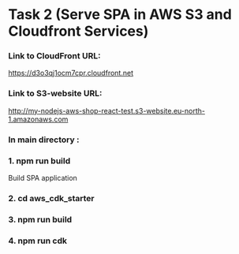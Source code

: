 # Task 2 (Serve SPA in AWS S3 and Cloudfront Services)

### Link to CloudFront URL:

https://d3o3qj1ocm7cpr.cloudfront.net

### Link to S3-website URL:

http://my-nodejs-aws-shop-react-test.s3-website.eu-north-1.amazonaws.com

### In main directory :

### 1. npm run build

Build SPA application

### 2. cd aws_cdk_starter

### 3. npm run build

### 4. npm run cdk
